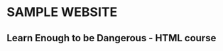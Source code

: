 SAMPLE WEBSITE
==============

Learn Enough to be Dangerous - HTML course
-------------------------------------------